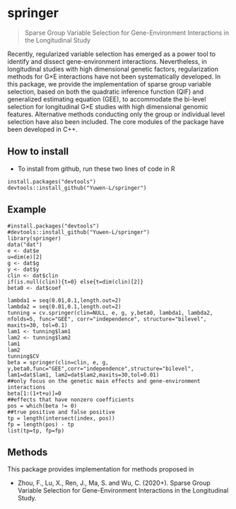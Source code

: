 
<!-- README.md is generated from README.Rmd. Please edit that file -->

# springer

> Sparse Group Variable Selection for Gene-Environment Interactions in the Longitudinal Study

Recently, regularized variable selection has emerged as a power tool to identify and dissect gene-environment interactions. Nevertheless, in longitudinal studies with high dimensional genetic factors, regularization methods for G×E interactions have not been systematically developed. In this package, we provide the implementation of sparse group variable selection, based on both the quadratic inference function (QIF) and generalized estimating equation (GEE), to accommodate the bi-level selection for longitudinal G×E studies with high dimensional genomic features. Alternative methods conducting only the group or individual level selection have also been included. The core modules of the package have been developed in C++.

## How to install

 - To install from github, run these two lines of code in R

<!-- end list -->

    install.packages("devtools")
    devtools::install_github("Yuwen-L/springer")

## Example

    #install.packages("devtools")
    #devtools::install_github("Yuwen-L/springer")
    library(springer)
    data("dat")
    e <- dat$e
    u=dim(e)[2]
    g <- dat$g
    y <- dat$y
    clin <- dat$clin
    if(is.null(clin)){t=0} else{t=dim(clin)[2]}
    beta0 <- dat$coef

    lambda1 = seq(0.01,0.1,length.out=2)
    lambda2 = seq(0.01,0.1,length.out=2)
    tunning = cv.springer(clin=NULL, e, g, y,beta0, lambda1, lambda2, nfolds=5, func="GEE", corr="independence", structure="bilevel", maxits=30, tol=0.1)
    lam1 <- tunning$lam1
    lam2 <- tunning$lam2
    lam1
    lam2
    tunning$CV
    beta = springer(clin=clin, e, g, y,beta0,func="GEE",corr="independence",structure="bilevel",
    lam1=dat$lam1, lam2=dat$lam2,maxits=30,tol=0.01)
    ##only focus on the genetic main effects and gene-environment interactions
    beta[1:(1+t+u)]=0
    ##effects that have nonzero coefficients
    pos = which(beta != 0)
    ##true positive and false positive
    tp = length(intersect(index, pos))
    fp = length(pos) - tp
    list(tp=tp, fp=fp)

## Methods

This package provides implementation for methods proposed in

  - Zhou, F., Lu, X., Ren, J., Ma, S. and Wu, C. (2020+). Sparse Group Variable Selection for Gene-Environment Interactions in the Longitudinal Study.
